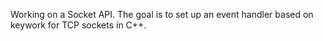Working on a Socket API.
The goal is to set up an event handler based on keywork for TCP sockets in C++.
